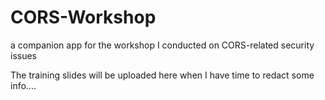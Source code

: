 # CORS-Workshop
a companion app for the workshop I conducted on CORS-related security issues

The training slides will be uploaded here when I have time to redact some info....
